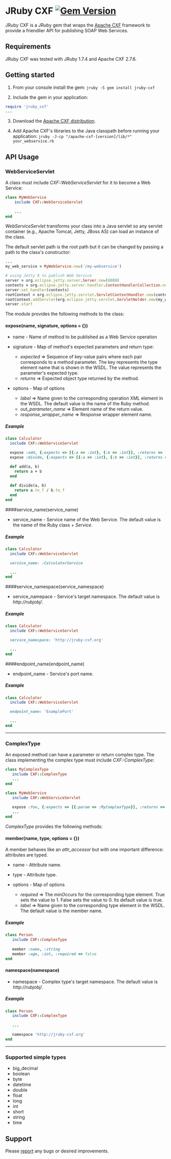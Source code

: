 JRuby CXF [![Gem Version](https://badge.fury.io/rb/jruby-cxf.png)](http://badge.fury.io/rb/jruby-cxf)    
=========

JRuby CXF is a JRuby gem that wraps the [Apache CXF](http://cxf.apache.org) framework to provide a friendlier API for publishing SOAP Web Services.

Requirements
------------

JRuby CXF was tested with JRuby 1.7.4 and Apache CXF 2.7.6.

Getting started
---------------

1. From your console install the gem: `jruby -S gem install jruby-cxf`

2. Include the gem in your application: 
```ruby
require 'jruby_cxf'
...
```
3. Download the [Apache CXF distribution](http://cxf.apache.org/download.html).

4. Add Apache CXF's libraries to the Java classpath before running your application: 
   `jruby -J-cp "/apache-cxf-[version]/lib/*" your_webservice.rb `

API Usage
---------

### WebServiceServlet

A class must include *CXF::WebServiceServlet* for it to become a Web Service:
```ruby
class MyWebService
    include CXF::WebServiceServlet
    
    ...
end
```
*WebServiceServlet* transforms your class into a Java servlet so any servlet container (e.g., Apache Tomcat, Jetty, JBoss AS)
can load an instance of the class. 

The default servlet path is the root path but it can be changed by passing a path to the class's constructor:
```ruby
...
my_web_service = MyWebService.new('/my-webservice')

# using Jetty 8 to publish Web Service
server = org.eclipse.jetty.server.Server.new(8080)
contexts = org.eclipse.jetty.server.handler.ContextHandlerCollection.new
server.set_handler(contexts)
rootContext = org.eclipse.jetty.servlet.ServletContextHandler.new(contexts, "/")
rootContext.addServlet(org.eclipse.jetty.servlet.ServletHolder.new(my_web_service), "/*")
server.start
```
The module provides the following methods to the class:

#### expose(name, signature, options = {})

* name - Name of method to be published as a Web Service operation

* signature - Map of method's expected parameters and return type:

  * *expected* => Sequence of key-value pairs where each pair corresponds to a method parameter. The key represents the 
                  type element name that is shown in the WSDL. The value represents the parameter's expected type.
  * *returns* => Expected object type returned by the method.
        
* options - Map of options
  * *label* => Name given to the corresponding operation XML element in the WSDL. The default value is the name of the 
               Ruby method. 
  * *out_parameter_name* => Element name of the return value.
  * *response_wrapper_name* => Response wrapper element name.

##### Example
```ruby
class Calculator
  include CXF::WebServiceServlet

  expose :add, {:expects => [{:a => :int}, {:b => :int}], :returns => :int}, :label => :Add
  expose :divide, {:expects => [{:a => :int}, {:b => :int}], :returns => :float}, :label => :Divide

  def add(a, b)
    return a + b
  end
  
  def divide(a, b)
    return a.to_f / b.to_f
  end
end
```
####service_name(service_name)

* service_name - Service name of the Web Service. The default value is the name of the Ruby class + *Service*.

##### Example
```ruby
class Calculator
  include CXF::WebServiceServlet

  service_name: :CalculatorService

  ...
end
```
####service_namespace(service_namespace)

* service_namepace - Service's target namespace. The default value is *http://rubjobj/*.

##### Example
```ruby
class Calculator
  include CXF::WebServiceServlet

  service_namespace: 'http://jruby-cxf.org'

  ...
end
```
####endpoint_name(endpoint_name)

* endpoint_name - Service's port name.

##### Example
```ruby
class Calculator
  include CXF::WebServiceServlet

  endpoint_name: 'ExamplePort'

  ...
end
```
---
### ComplexType

An exposed method can have a parameter or return complex type. The class implementing the complex type
must include *CXF::ComplexType*:

```ruby
class MyComplexType
   include CXF::ComplexType
   ...
end

class MyWebService
   include CXF::WebServiceServlet
   
   expose :foo, {:expects => [{:param => :MyComplexType}], :returns => :MyComplexType}
   ...
end   
```

*ComplexType* provides the following methods:

#### member(name, type, options = {})

A member behaves like an *attr_accessor* but with one important difference: attributes are typed.

* name - Attribute name.

* type - Attribute type.

* options - Map of options
  * *required* => The *minOccurs* for the corresponding type element. True sets the value to 1. False sets the value 
  		  to 0. Its default value is true.
  * *label* => Name given to the corresponding type element in the WSDL. The default value is the member name.

##### Example
```ruby
class Person
   include CXF::ComplexType
	
   member :name, :string
   member :age, :int, :required => false
end
```

#### namespace(namespace)

* namespace - Complex type's target namespace. The default value is *http://rubjobj/*.
 
##### Example
```ruby
class Person
   include CXF::ComplexType
	
   ...

   namespace 'http://jruby-cxf.org'	
end	
```
---
### Supported simple types 

* big_decimal
* boolean
* byte
* datetime
* double
* float
* long
* int
* short
* string
* time

Support 
-------

Please [report](http://github.com/claudemamo/jruby-cxf/issues) any bugs or desired improvements.
